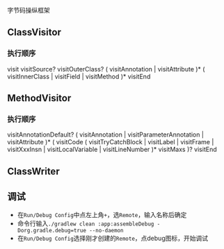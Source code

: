 字节码操纵框架

## ClassVisitor

### 执行顺序
visit visitSource? visitOuterClass? ( visitAnnotation | visitAttribute )*
( visitInnerClass | visitField | visitMethod )*
visitEnd

## MethodVisitor

### 执行顺序
visitAnnotationDefault?
( visitAnnotation | visitParameterAnnotation | visitAttribute )*
( visitCode
( visitTryCatchBlock | visitLabel | visitFrame | visitXxxInsn |
visitLocalVariable | visitLineNumber )*
visitMaxs )?
visitEnd

## ClassWriter

## 调试
* 在`Run/Debug Config`中点左上角`+`，选`Remote`，输入名称后确定
* 命令行输入`./gradlew clean :app:assembleDebug -Dorg.gradle.debug=true --no-daemon`
* 在`Run/Debug Config`选择刚才创建的`Remote`，点debug图标，开始调试